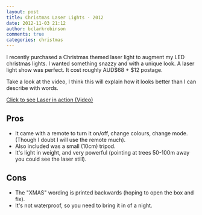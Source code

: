 ```yaml
---
layout: post
title: Christmas Laser Lights - 2012
date: 2012-11-03 21:12
author: bclarkrobinson
comments: true
categories: christmas
---
```

I recently purchased a Christmas themed laser light to augment my LED christmas lights. I wanted something snazzy and with a unique look. A laser light show was perfect. It cost roughly AUD$68 + $12 postage.

Take a look at the video, I think this will explain how it looks better than I can describe with words.

<a href="https://vimeo.com/52737658" title="Click to see Laser in action (Video)">Click to see Laser in action (Video)</a>

## Pros

* It came with a remote to turn it on/off, change colours, change mode. (Though I doubt I will use the remote much).
* Also included was a small (10cm) tripod.
* It's light in weight, and very powerful (pointing at trees 50-100m away you could see the laser still).

## Cons

* The "XMAS" wording is printed backwards (hoping to open the box and fix).
* It's not waterproof, so you need to bring it in of a night.
